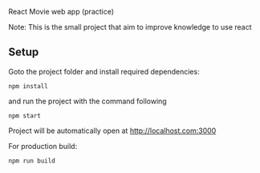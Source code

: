 React Movie web app (practice)

Note: This is the small project that aim to improve knowledge to use react

## Setup
Goto the project folder and install required dependencies:

```
npm install
```
and run the project with the command following
```
npm start
```
Project will be automatically open at http://localhost.com:3000

For production build:

```
npm run build
```